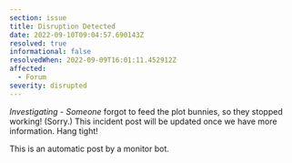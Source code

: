 ```yaml
---
section: issue
title: Disruption Detected
date: 2022-09-10T09:04:57.690143Z
resolved: true
informational: false
resolvedWhen: 2022-09-09T16:01:11.452912Z
affected:
  - Forum
severity: disrupted
---
```

*Investigating* - _Someone_ forgot to feed the plot bunnies, so they stopped working! (Sorry.) This incident post will be updated once we have more information. Hang tight!

This is an automatic post by a monitor bot.
        